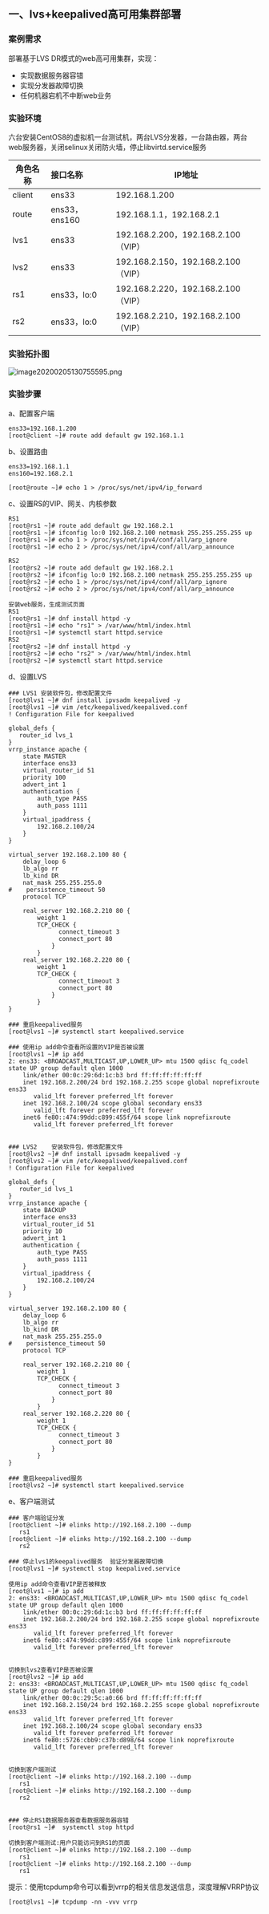 ## 一、lvs+keepalived高可用集群部署

### 案例需求

部署基于LVS DR模式的web高可用集群，实现：

- 实现数据服务器容错
- 实现分发器故障切换
- 任何机器宕机不中断web业务

### 实验环境

六台安装CentOS8的虚拟机一台测试机，两台LVS分发器，一台路由器，两台web服务器，关闭selinux关闭防火墙，停止libvirtd.service服务

| 角色名称 | 接口名称      | IP地址                              |
| -------- | :------------ | ----------------------------------- |
| client   | ens33         | 192.168.1.200                       |
| route    | ens33，ens160 | 192.168.1.1，192.168.2.1            |
| lvs1     | ens33         | 192.168.2.200，192.168.2.100（VIP） |
| lvs2     | ens33         | 192.168.2.150，192.168.2.100（VIP） |
| rs1      | ens33，lo:0   | 192.168.2.220，192.168.2.100（VIP） |
| rs2      | ens33，lo:0   | 192.168.2.210，192.168.2.100（VIP） |

### 实验拓扑图

![image20200205130755595.png](https://www.zutuanxue.com:8000/static/media/images/2020/10/29/1603969166770.png)

### 实验步骤

a、配置客户端

```
ens33=192.168.1.200
[root@client ~]# route add default gw 192.168.1.1
```

b、设置路由

```
ens33=192.168.1.1
ens160=192.168.2.1

[root@route ~]# echo 1 > /proc/sys/net/ipv4/ip_forward
```

c、设置RS的VIP、网关、内核参数

```
RS1
[root@rs1 ~]# route add default gw 192.168.2.1
[root@rs1 ~]# ifconfig lo:0 192.168.2.100 netmask 255.255.255.255 up
[root@rs1 ~]# echo 1 > /proc/sys/net/ipv4/conf/all/arp_ignore 
[root@rs1 ~]# echo 2 > /proc/sys/net/ipv4/conf/all/arp_announce 

RS2
[root@rs2 ~]# route add default gw 192.168.2.1
[root@rs2 ~]# ifconfig lo:0 192.168.2.100 netmask 255.255.255.255 up
[root@rs2 ~]# echo 1 > /proc/sys/net/ipv4/conf/all/arp_ignore 
[root@rs2 ~]# echo 2 > /proc/sys/net/ipv4/conf/all/arp_announce 

安装web服务，生成测试页面
RS1
[root@rs1 ~]# dnf install httpd -y
[root@rs1 ~]# echo "rs1" > /var/www/html/index.html
[root@rs1 ~]# systemctl start httpd.service
RS2
[root@rs2 ~]# dnf install httpd -y
[root@rs2 ~]# echo "rs2" > /var/www/html/index.html
[root@rs2 ~]# systemctl start httpd.service
```

d、设置LVS

```
### LVS1 安装软件包，修改配置文件
[root@lvs1 ~]# dnf install ipvsadm keepalived -y
[root@lvs1 ~]# vim /etc/keepalived/keepalived.conf 
! Configuration File for keepalived

global_defs {
   router_id lvs_1
}
vrrp_instance apache {
    state MASTER
    interface ens33
    virtual_router_id 51
    priority 100
    advert_int 1
    authentication {
        auth_type PASS
        auth_pass 1111
    }
    virtual_ipaddress {
        192.168.2.100/24
    }
}

virtual_server 192.168.2.100 80 {
    delay_loop 6
    lb_algo rr
    lb_kind DR
    nat_mask 255.255.255.0
#    persistence_timeout 50
    protocol TCP

    real_server 192.168.2.210 80 {
        weight 1
        TCP_CHECK {
              connect_timeout 3
              connect_port 80
            }
        }
    real_server 192.168.2.220 80 {
        weight 1
        TCP_CHECK {
              connect_timeout 3
              connect_port 80
            }
        }
}

### 重启keepalived服务
[root@lvs1 ~]# systemctl start keepalived.service 

### 使用ip add命令查看所设置的VIP是否被设置
[root@lvs1 ~]# ip add
2: ens33: <BROADCAST,MULTICAST,UP,LOWER_UP> mtu 1500 qdisc fq_codel state UP group default qlen 1000
    link/ether 00:0c:29:6d:1c:b3 brd ff:ff:ff:ff:ff:ff
    inet 192.168.2.200/24 brd 192.168.2.255 scope global noprefixroute ens33
       valid_lft forever preferred_lft forever
    inet 192.168.2.100/24 scope global secondary ens33
       valid_lft forever preferred_lft forever
    inet6 fe80::474:99dd:c899:455f/64 scope link noprefixroute 
       valid_lft forever preferred_lft forever


### LVS2	安装软件包，修改配置文件
[root@lvs2 ~]# dnf install ipvsadm keepalived -y
[root@lvs2 ~]# vim /etc/keepalived/keepalived.conf 
! Configuration File for keepalived

global_defs {
   router_id lvs_1
}
vrrp_instance apache {
    state BACKUP
    interface ens33
    virtual_router_id 51
    priority 10
    advert_int 1
    authentication {
        auth_type PASS
        auth_pass 1111
    }
    virtual_ipaddress {
        192.168.2.100/24
    }
}

virtual_server 192.168.2.100 80 {
    delay_loop 6
    lb_algo rr
    lb_kind DR
    nat_mask 255.255.255.0
#    persistence_timeout 50
    protocol TCP

    real_server 192.168.2.210 80 {
        weight 1
        TCP_CHECK {
              connect_timeout 3
              connect_port 80
            }
        }
    real_server 192.168.2.220 80 {
        weight 1
        TCP_CHECK {
              connect_timeout 3
              connect_port 80
            }
        }
}

### 重启keepalived服务
[root@lvs2 ~]# systemctl start keepalived.service
```

e、客户端测试

```
### 客户端验证分发
[root@client ~]# elinks http://192.168.2.100 --dump
   rs1
[root@client ~]# elinks http://192.168.2.100 --dump
   rs2

### 停止lvs1的keepalived服务  验证分发器故障切换
[root@lvs1 ~]# systemctl stop keepalived.service 

使用ip add命令查看VIP是否被释放
[root@lvs1 ~]# ip add
2: ens33: <BROADCAST,MULTICAST,UP,LOWER_UP> mtu 1500 qdisc fq_codel state UP group default qlen 1000
    link/ether 00:0c:29:6d:1c:b3 brd ff:ff:ff:ff:ff:ff
    inet 192.168.2.200/24 brd 192.168.2.255 scope global noprefixroute ens33
       valid_lft forever preferred_lft forever
    inet6 fe80::474:99dd:c899:455f/64 scope link noprefixroute 
       valid_lft forever preferred_lft forever


切换到lvs2查看VIP是否被设置
[root@lvs2 ~]# ip add
2: ens33: <BROADCAST,MULTICAST,UP,LOWER_UP> mtu 1500 qdisc fq_codel state UP group default qlen 1000
    link/ether 00:0c:29:5c:a0:66 brd ff:ff:ff:ff:ff:ff
    inet 192.168.2.150/24 brd 192.168.2.255 scope global noprefixroute ens33
       valid_lft forever preferred_lft forever
    inet 192.168.2.100/24 scope global secondary ens33
       valid_lft forever preferred_lft forever
    inet6 fe80::5726:cbb9:c37b:d898/64 scope link noprefixroute 
       valid_lft forever preferred_lft forever


切换到客户端测试
[root@client ~]# elinks http://192.168.2.100 --dump
   rs1
[root@client ~]# elinks http://192.168.2.100 --dump
   rs2


### 停止RS1数据服务器查看数据服务器容错
[root@rs1 ~]#  systemctl stop httpd

切换到客户端测试:用户只能访问到RS1的页面
[root@client ~]# elinks http://192.168.2.100 --dump
   rs1
[root@client ~]# elinks http://192.168.2.100 --dump
   rs1
```

提示：使用tcpdump命令可以看到vrrp的相关信息发送信息，深度理解VRRP协议

```
[root@lvs1 ~]# tcpdump -nn -vvv vrrp
```